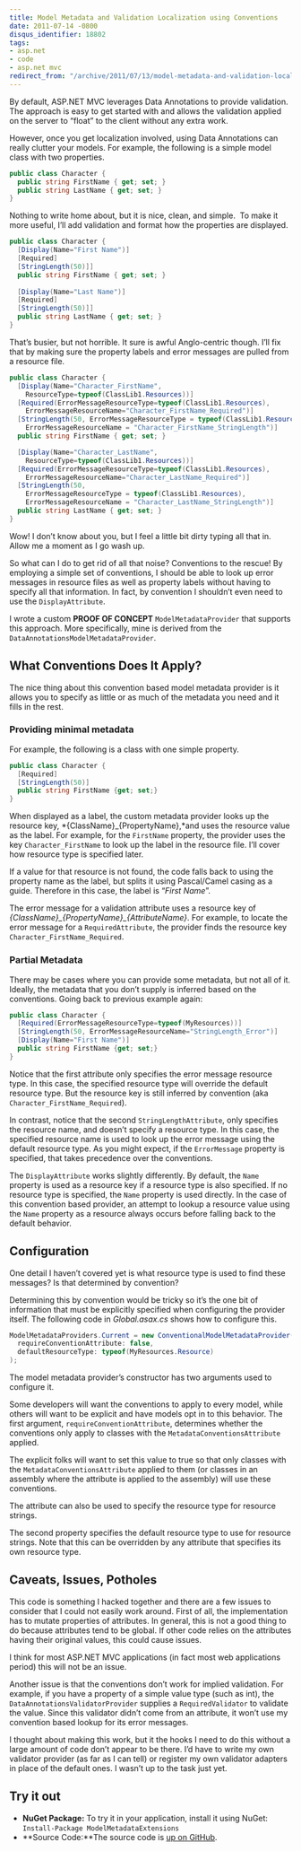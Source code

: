 ```yaml
---
title: Model Metadata and Validation Localization using Conventions
date: 2011-07-14 -0800
disqus_identifier: 18802
tags:
- asp.net
- code
- asp.net mvc
redirect_from: "/archive/2011/07/13/model-metadata-and-validation-localization-using-conventions.aspx/"
---
```


By default, ASP.NET MVC leverages Data Annotations to provide validation. The approach is easy to get started with and allows the
validation applied on the server to “float” to the client without any extra work.

However, once you get localization involved, using Data Annotations can really clutter your models. For example, the following is a simple model class with two properties.

```csharp
public class Character {
  public string FirstName { get; set; }
  public string LastName { get; set; }
}
```

Nothing to write home about, but it is nice, clean, and simple.  To make it more useful, I’ll add validation and format how the properties are displayed.

```csharp
public class Character {
  [Display(Name="First Name")]
  [Required]
  [StringLength(50)]]
  public string FirstName { get; set; }
  
  [Display(Name="Last Name")]
  [Required]
  [StringLength(50)]]
  public string LastName { get; set; }
}
```

That’s busier, but not horrible. It sure is awful Anglo-centric though.
I’ll fix that by making sure the property labels and error messages are
pulled from a resource file.

```csharp
public class Character {
  [Display(Name="Character_FirstName",
    ResourceType=typeof(ClassLib1.Resources))]
  [Required(ErrorMessageResourceType=typeof(ClassLib1.Resources), 
    ErrorMessageResourceName="Character_FirstName_Required")]
  [StringLength(50, ErrorMessageResourceType = typeof(ClassLib1.Resources),
    ErrorMessageResourceName = "Character_FirstName_StringLength")]
  public string FirstName { get; set; }

  [Display(Name="Character_LastName",
    ResourceType=typeof(ClassLib1.Resources))]
  [Required(ErrorMessageResourceType=typeof(ClassLib1.Resources), 
    ErrorMessageResourceName="Character_LastName_Required")]
  [StringLength(50,
    ErrorMessageResourceType = typeof(ClassLib1.Resources),
    ErrorMessageResourceName = "Character_LastName_StringLength")]
  public string LastName { get; set; }
}
```

Wow! I don’t know about you, but I feel a little bit dirty typing all that in. Allow me a moment as I go wash up.

So what can I do to get rid of all that noise? Conventions to the rescue! By employing a simple set of conventions, I should be able to
look up error messages in resource files as well as property labels without having to specify all that information. In fact, by convention I shouldn’t even need to use the `DisplayAttribute`.

I wrote a custom **PROOF OF CONCEPT** `ModelMetadataProvider` that supports this approach. More specifically, mine is derived from the
`DataAnnotationsModelMetadataProvider`.

What Conventions Does It Apply?
-------------------------------

The nice thing about this convention based model metadata provider is it allows you to specify as little or as much of the metadata you need and it fills in the rest.

### Providing minimal metadata

For example, the following is a class with one simple property.

```csharp
public class Character {
  [Required]
  [StringLength(50)]
  public string FirstName {get; set;}
}
```

When displayed as a label, the custom metadata provider looks up the resource key, *{ClassName}\_{PropertyName},*and uses the resource value as the label. For example, for the `FirstName` property, the provider uses the key `Character_FirstName` to look up the label in the resource file. I’ll cover how resource type is specified later.

If a value for that resource is not found, the code falls back to using the property name as the label, but splits it using Pascal/Camel casing as a guide. Therefore in this case, the label is “*First Name*”.

The error message for a validation attribute uses a resource key of *{ClassName}\_{PropertyName}\_{AttributeName}*. For example, to locate the error message for a `RequiredAttribute`, the provider finds the resource key `Character_FirstName_Required`.

### Partial Metadata

There may be cases where you can provide some metadata, but not all of it. Ideally, the metadata that you don’t supply is inferred based on the conventions. Going back to previous example again:

```csharp
public class Character {
  [Required(ErrorMessageResourceType=typeof(MyResources))]
  [StringLength(50, ErrorMessageResourceName="StringLength_Error")]
  [Display(Name="First Name")]
  public string FirstName {get; set;}
}
```

Notice that the first attribute only specifies the error message resource type. In this case, the specified resource type will override
the default resource type. But the resource key is still inferred by convention (aka `Character_FirstName_Required`).

In contrast, notice that the second `StringLengthAttribute`, only specifies the resource name, and doesn’t specify a resource type. In
this case, the specified resource name is used to look up the error message using the default resource type. As you might expect, if the `ErrorMessage` property is specified, that takes precedence over the conventions.

The `DisplayAttribute` works slightly differently. By default, the `Name` property is used as a resource key if a resource type is also
specified. If no resource type is specified, the `Name` property is used directly. In the case of this convention based provider, an attempt to lookup a resource value using the `Name` property as a resource always occurs before falling back to the default behavior.

Configuration
-------------

One detail I haven’t covered yet is what resource type is used to find these messages? Is that determined by convention?

Determining this by convention would be tricky so it’s the one bit of information that must be explicitly specified when configuring the provider itself. The following code in *Global.asax.cs* shows how to configure this.

```csharp
ModelMetadataProviders.Current = new ConventionalModelMetadataProvider(
  requireConventionAttribute: false,
  defaultResourceType: typeof(MyResources.Resource)
);
```

The model metadata provider’s constructor has two arguments used to configure it.

Some developers will want the conventions to apply to every model, while others will want to be explicit and have models opt in to this behavior. The first argument, `requireConventionAttribute`, determines whether the conventions only apply to classes with the
`MetadataConventionsAttribute` applied.

The explicit folks will want to set this value to true so that only classes with the `MetadataConventionsAttribute` applied to them (or
classes in an assembly where the attribute is applied to the assembly) will use these conventions.

The attribute can also be used to specify the resource type for resource strings.

The second property specifies the default resource type to use for resource strings. Note that this can be overridden by any attribute that specifies its own resource type.

Caveats, Issues, Potholes
-------------------------

This code is something I hacked together and there are a few issues to consider that I could not easily work around. First of all, the
implementation has to mutate properties of attributes. In general, this is not a good thing to do because attributes tend to be global. If other code relies on the attributes having their original values, this could cause issues.

I think for most ASP.NET MVC applications (in fact most web applications period) this will not be an issue.

Another issue is that the conventions don’t work for implied validation. For example, if you have a property of a simple value type (such as int), the `DataAnnotationsValidatorProvider` supplies a `RequiredValidator` to validate the value. Since this validator didn’t
come from an attribute, it won’t use my convention based lookup for its error messages.

I thought about making this work, but it the hooks I need to do this without a large amount of code don’t appear to be there. I’d have to write my own validator provider (as far as I can tell) or register my own validator adapters in place of the default ones. I wasn’t up to the task just yet.

Try it out
----------

-   **NuGet Package:** To try it in your application, install it using NuGet: `Install-Package ModelMetadataExtensions`
-   **Source Code:**The source code is [up on GitHub](https://github.com/Haacked/mvc-metadata-conventions "GitHub").
